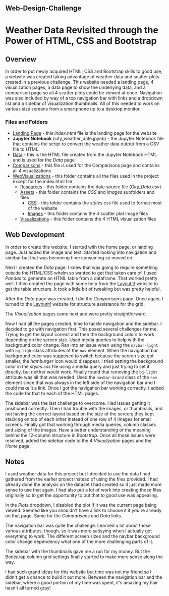 ## Web-Design-Challenge
# Weather Data Revisited through the Power of HTML, CSS and Bootstrap

## Overview

In order to put newly acquired HTML, CSS and Bootstrap skills to good use, a website was created taking advantage of weather data and scatter plots created in a previous challenge. This website needed a landing page, 4 visualization pages, a data page to show the underlying data, and a comparison page so all 4 scatter plots could be viewed at once. Navigation was also included by way of a top navigation bar with links and a dropdown list and a sidebar of visualization thumbnails. All of this needed to work on various size screens from a smartphone up to a desktop monitor. 


### Files and Folders

* [Landing Page](index.html) - this *index.html* file is the landing page for the website 
* **Jupyter Notebook** (city_weather_date.jpynb) - the Jupyter Notebook file that contains the script to convert the weather data output from a CSV file to HTML
* [Data](WebVisualizations/data.html) - this is the HTML file created from the Jupyter Notebook HTML and is used for the *Data* page
* [Comparisons](WebVisualizations/comparison.html) - this file is used for the Comparisons page and contains all 4 visualizations
* [WebVisualizations](WebVisualizations/) - this folder contains all the files used in the project except for the index.html file
    * [Resources](WebVisualizations/Resources/) - this folder contains the date source file (*City_Data.csv*)
    * [Assets](WebVisualizations/assets/) - this folder contains the *CSS* and *images* subfolders and files
        * [CSS](WebVisualizations/assets/css/) - this folder contains the *styles.css* file used to format most of the website
        * [Images](WebVisualizations/assets/images/) - this folder contains the 4 scatter plot image files
    * [Visualizations](WebVisualizations/visualizations/) - this folder contains the 4 HTML visualization files


## Web Development

In order to create this website, I started with the home page, or landing page. Just added the image and text. Started looking into navigation and sidebar but that was becoming time consuming so moved on.

Next I created the *Data* page. I knew that was going to require something outside the HTML/CSS whelm so wanted to get that taken care of. I used *Pandas* to generate an HTML table from a dataframe. That worked pretty well. I then created the page with some help from the [Layoutit!](https://layoutit.com/build) website to get the table structure. It took a little bit of tweaking but was pretty helpful.

After the *Data* page was created, I did the *Comparisons* page. Once again, I turned to the [Layoutit!](https://layoutit.com/build) website for structure assistance for the grid.

The *Visualization* pages came next and were pretty straightforward. 

Now I had all the pages created, time to tackle navigation and the sidebar. I decided to go with navigation first. This posed several challenges for me. Trying to get the layout correct and then the background colors to work depending on the screen size. Used media queries to help with the background color change. Ran into an issue when using the `navbar-light` with `bg-light`class attributes of the `nav` element. When the navigation bar background color was supposed to switch because the screen size got smaller, the *hamburger* icon would disappear. I tried setting the background color in the *styles.css* file using a media query and just trying to set it directly, but neither would work. Finally found that removing the `bg-light` attribute was all that was needed. Used the `navbar-brand` class of the `nav` element since that was always in the left side of the navigation bar and I could make it a link. Once I got the navigation bar working correctly, I added the code for that to each of the HTML pages.

The sidebar was the last challenge to overcome. Had issues getting it positioned correctly. Then I had trouble with the images, or thumbnails, and not having the correct layout based on the size of the screen; they kept stacking on top of each other instead of one row of 4 images for small screens. Finally got that working through media queries, column classes and sizing of the images. Have a better understanding of the meaning behind the 12-column structure in *Bootstrap*. Once all those issues were resolved, added the sidebar code to the 4 *Visualization* pages and the *Home* page.


## Notes

I used weather data for this project but I decided to use the data I had gathered from the earlier project instead of using the files provided. I had already done the analysis on the dataset I had created so it just made more sense to use that again. I had also put a lot of work into creating those files originally so to get the opportunity to put that to good use was appealing.

In the *Plots* dropdown, I disabled the plot if it was the current page being viewed. Seemed like you shouldn't have a link to choose it if you're already on that page. Same for the *Comparisons* and *Data* links.

The navigation bar was quite the challenge. Learned a lot about those various attributes, though, so it was more satisying when I actually got everything to work. The different screen sizes and the navbar background color change dependency what one of the more challenging parts of it.

The sidebar with the thumbnails gave me a run for my money. But the Bootstrap column grid settings finally started to make more sense along the way.

I had such grand ideas for this website but time was not my friend so I didn't get a chance to build it out more. Between the navigation bar and the sidebar, where a good portion of my time was spent, it's amazing my hair hasn't all turned gray!

